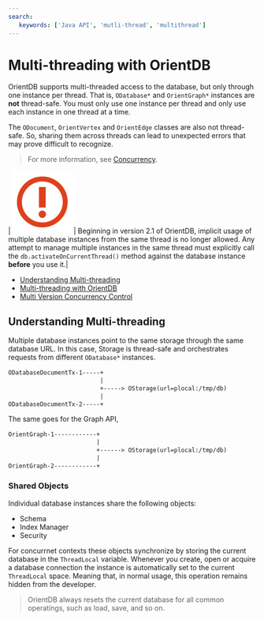 ```yaml
---
search:
   keywords: ['Java API', 'mutli-thread', 'multithread']
---
```


# Multi-threading with OrientDB

OrientDB supports multi-threaded access to the database, but only through one instance per thread.  That is, `ODatabase*` and `OrientGraph*` instances are **not** thread-safe.  You must only use one instance per thread and only use each instance in one thread at a time.

The `ODocument`, `OrientVertex` and `OrientEdge` classes are also not thread-safe.  So, sharing them across threads can lead to unexpected errors that may prove difficult to recognize.

>For more information, see [Concurrency](Concurrency.md).

|![](images/warning.png)| Beginning in version 2.1 of OrientDB, implicit usage of multiple database instances from the same thread is no longer allowed.  Any attempt to manage multiple instances in the same thread must explicitly call the `db.activateOnCurrentThread()` method against the database instance **before** you use it.|

- [Understanding Multi-threading](#understanding-multi-threadng)
- [Multi-threading with OrientDB](Java-Mutli-Threading-Usage.md)
- [Multi Version Concurrency Control](Java-Multi-Threading-Concurrency.md)


## Understanding Multi-threading

Multiple database instances point to the same storage through the same database URL.  In this case, Storage is thread-safe and orchestrates requests from different `ODatabase*` instances.

```
ODatabaseDocumentTx-1-----+
                          |
                          +-----> OStorage(url=plocal:/tmp/db)
                          |
ODatabaseDocumentTx-2-----+
```

The same goes for the Graph API,

```
OrientGraph-1------------+
                         |
                         +------> OStorage(url=plocal:/tmp/db)
                         |
OrientGraph-2------------+
```

### Shared Objects

Individual database instances share the following objects:
- Schema
- Index Manager
- Security

For concurrnet contexts these objects synchronize by storing the current database in the `ThreadLocal` variable.  Whenever you create, open or acquire a database connection the instance is automatically set to the current `ThreadLocal` space.  Meaning that, in normal usage, this operation remains hidden from the developer.

>OrientDB always resets the current database for all common operatings, such as load, save, and so on.
